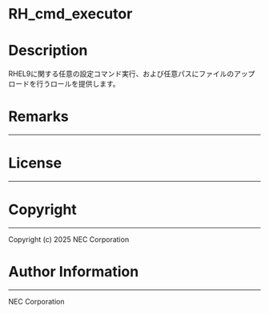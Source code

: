 RH_cmd_executor
=======================================================
# Description
RHEL9に関する任意の設定コマンド実行、および任意パスにファイルのアップロードを行うロールを提供します。

# Remarks
-------

# License
-------

# Copyright
---------
Copyright (c) 2025 NEC Corporation

# Author Information
------------------
NEC Corporation
